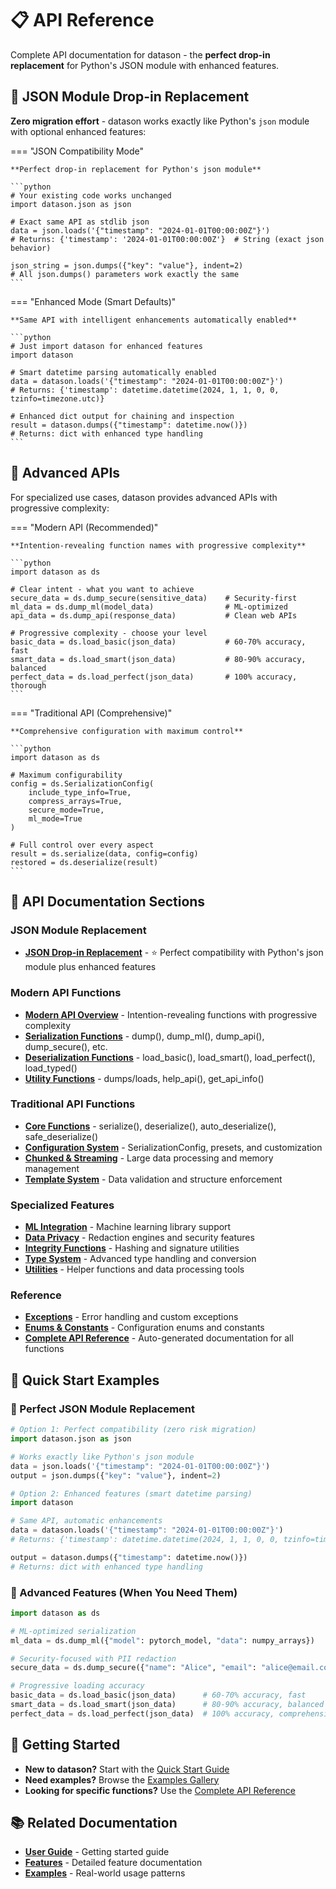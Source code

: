 # 📋 API Reference

Complete API documentation for datason - the **perfect drop-in replacement** for Python's JSON module with enhanced features.

## 🎯 **JSON Module Drop-in Replacement**

**Zero migration effort** - datason works exactly like Python's `json` module with optional enhanced features:

=== "JSON Compatibility Mode"

    **Perfect drop-in replacement for Python's json module**

    ```python
    # Your existing code works unchanged
    import datason.json as json

    # Exact same API as stdlib json
    data = json.loads('{"timestamp": "2024-01-01T00:00:00Z"}')
    # Returns: {'timestamp': '2024-01-01T00:00:00Z'}  # String (exact json behavior)

    json_string = json.dumps({"key": "value"}, indent=2)
    # All json.dumps() parameters work exactly the same
    ```

=== "Enhanced Mode (Smart Defaults)"

    **Same API with intelligent enhancements automatically enabled**

    ```python
    # Just import datason for enhanced features
    import datason

    # Smart datetime parsing automatically enabled
    data = datason.loads('{"timestamp": "2024-01-01T00:00:00Z"}')
    # Returns: {'timestamp': datetime.datetime(2024, 1, 1, 0, 0, tzinfo=timezone.utc)}

    # Enhanced dict output for chaining and inspection
    result = datason.dumps({"timestamp": datetime.now()})
    # Returns: dict with enhanced type handling
    ```

## 🚀 Advanced APIs

For specialized use cases, datason provides advanced APIs with progressive complexity:

=== "Modern API (Recommended)"

    **Intention-revealing function names with progressive complexity**

    ```python
    import datason as ds

    # Clear intent - what you want to achieve
    secure_data = ds.dump_secure(sensitive_data)    # Security-first
    ml_data = ds.dump_ml(model_data)                # ML-optimized  
    api_data = ds.dump_api(response_data)           # Clean web APIs

    # Progressive complexity - choose your level
    basic_data = ds.load_basic(json_data)           # 60-70% accuracy, fast
    smart_data = ds.load_smart(json_data)           # 80-90% accuracy, balanced
    perfect_data = ds.load_perfect(json_data)       # 100% accuracy, thorough
    ```

=== "Traditional API (Comprehensive)"

    **Comprehensive configuration with maximum control**

    ```python
    import datason as ds

    # Maximum configurability
    config = ds.SerializationConfig(
        include_type_info=True,
        compress_arrays=True,
        secure_mode=True,
        ml_mode=True
    )

    # Full control over every aspect
    result = ds.serialize(data, config=config)
    restored = ds.deserialize(result)
    ```

## 📖 API Documentation Sections

### JSON Module Replacement
- **[JSON Drop-in Replacement](json-replacement.md)** - ⭐ Perfect compatibility with Python's json module plus enhanced features

### Modern API Functions
- **[Modern API Overview](modern-api.md)** - Intention-revealing functions with progressive complexity
- **[Serialization Functions](modern-serialization.md)** - dump(), dump_ml(), dump_api(), dump_secure(), etc.
- **[Deserialization Functions](modern-deserialization.md)** - load_basic(), load_smart(), load_perfect(), load_typed()
- **[Utility Functions](modern-utilities.md)** - dumps/loads, help_api(), get_api_info()

### Traditional API Functions  
- **[Core Functions](core-functions.md)** - serialize(), deserialize(), auto_deserialize(), safe_deserialize()
- **[Configuration System](configuration.md)** - SerializationConfig, presets, and customization
- **[Chunked & Streaming](chunked-streaming.md)** - Large data processing and memory management
- **[Template System](template-system.md)** - Data validation and structure enforcement

### Specialized Features
- **[ML Integration](ml-integration.md)** - Machine learning library support
- **[Data Privacy](data-privacy.md)** - Redaction engines and security features
- **[Integrity Functions](integrity.md)** - Hashing and signature utilities
- **[Type System](type-system.md)** - Advanced type handling and conversion
- **[Utilities](utilities.md)** - Helper functions and data processing tools

### Reference
- **[Exceptions](exceptions.md)** - Error handling and custom exceptions
- **[Enums & Constants](enums-constants.md)** - Configuration enums and constants
- **[Complete API Reference](complete-reference.md)** - Auto-generated documentation for all functions

## 🎯 Quick Start Examples

### 🔄 Perfect JSON Module Replacement

```python
# Option 1: Perfect compatibility (zero risk migration)
import datason.json as json

# Works exactly like Python's json module
data = json.loads('{"timestamp": "2024-01-01T00:00:00Z"}')
output = json.dumps({"key": "value"}, indent=2)

# Option 2: Enhanced features (smart datetime parsing)
import datason

# Same API, automatic enhancements
data = datason.loads('{"timestamp": "2024-01-01T00:00:00Z"}')
# Returns: {'timestamp': datetime.datetime(2024, 1, 1, 0, 0, tzinfo=timezone.utc)}

output = datason.dumps({"timestamp": datetime.now()})
# Returns: dict with enhanced type handling
```

### 🚀 Advanced Features (When You Need Them)

```python
import datason as ds

# ML-optimized serialization
ml_data = ds.dump_ml({"model": pytorch_model, "data": numpy_arrays})

# Security-focused with PII redaction
secure_data = ds.dump_secure({"name": "Alice", "email": "alice@email.com"})

# Progressive loading accuracy
basic_data = ds.load_basic(json_data)      # 60-70% accuracy, fast
smart_data = ds.load_smart(json_data)      # 80-90% accuracy, balanced  
perfect_data = ds.load_perfect(json_data)  # 100% accuracy, comprehensive
```

## 🔗 Getting Started

- **New to datason?** Start with the [Quick Start Guide](../user-guide/quick-start.md)
- **Need examples?** Browse the [Examples Gallery](../user-guide/examples/index.md)
- **Looking for specific functions?** Use the [Complete API Reference](complete-reference.md)

## 📚 Related Documentation

- **[User Guide](../user-guide/quick-start.md)** - Getting started guide
- **[Features](../features/configuration/index.md)** - Detailed feature documentation  
- **[Examples](../user-guide/examples/index.md)** - Real-world usage patterns
